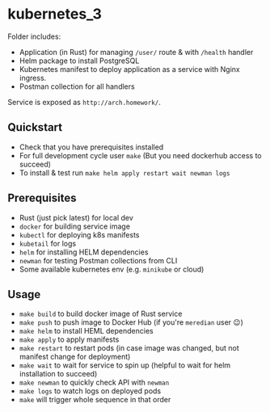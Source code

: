 kubernetes_3
============

Folder includes:
* Application (in Rust) for managing `/user/` route & with `/health` handler
* Helm package to install PostgreSQL
* Kubernetes manifest to deploy application as a service with Nginx ingress.
* Postman collection for all handlers

Service is exposed as `http://arch.homework/`.

## Quickstart

* Check that you have prerequisites installed
* For full development cycle user `make` (But you need dockerhub access to succeed)
* To install & test run `make helm apply restart wait newman logs`

## Prerequisites

* Rust (just pick latest) for local dev
* `docker` for building service image
* `kubectl` for deploying k8s manifests
* `kubetail` for logs
* `helm` for installing HELM dependencies
* `newman` for testing Postman collections from CLI
* Some available kubernetes env (e.g. `minikube` or cloud)

## Usage

* `make build` to build docker image of Rust service
* `make push` to push image to Docker Hub (if you're `meredian` user :wink:)
* `make helm` to install HEML dependencies
* `make apply` to apply manifests
* `make restart` to restart pods (in case image was changed, but not manifest change for deployment)
* `make wait` to wait for service to spin up (helpful to wait for helm installation to succeed)
* `make newman` to quickly check API with `newman`
* `make logs` to watch logs on deployed pods
* `make` will trigger whole sequence in that order

